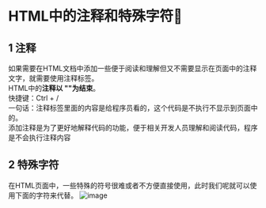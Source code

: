 #  HTML中的注释和特殊字符&#x1F34E;
## 1 注释
如果需要在HTML文档中添加一些便于阅读和理解但又不需要显示在页面中的注释文字，就需要使用注释标签。  
HTML中的**注释以 "<!--" 为开头，以"-->"为结束**。  
快捷键：Ctrl + /  
一句话：注释标签里面的内容是给程序员看的，这个代码是不执行不显示到页面中的。  
添加注释是为了更好地解释代码的功能，便于相关开发人员理解和阅读代码，程序是不会执行注释内容 

## 2 特殊字符
在HTML页面中，一些特殊的符号很难或者不方便直接使用，此时我们呢就可以使用下面的字符来代替。
![image](https://github.com/Happy-jianghui/Frontend-Learning/assets/98568967/a3765a72-9de1-4c45-9146-c1d33518f33e)

